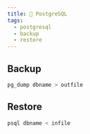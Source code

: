 ```yaml
---
title: 🐘 PostgreSQL
tags:
  - postgresql
  - backup
  - restore
---
```


## Backup

```bash
pg_dump dbname > outfile
```

## Restore

```bash
psql dbname < infile
```
